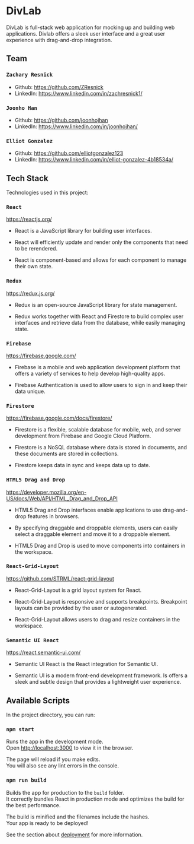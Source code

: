 # DivLab

DivLab is full-stack web application for mocking up and building web applications. Divlab offers a sleek user interface and a great user experience with drag-and-drop integration.

## Team

### `Zachary Resnick`

- Github: https://github.com/ZResnick
- LinkedIn: https://www.linkedin.com/in/zachresnick1/

### `Joonho Han`

- Github: https://github.com/joonhojhan
- LinkedIn: https://www.linkedin.com/in/joonhojhan/

### `Elliot Gonzalez`

- Github: https://github.com/elliotgonzalez123
- LinkedIn: https://www.linkedin.com/in/elliot-gonzalez-4b18534a/

## Tech Stack

Technologies used in this project:

### `React`

https://reactjs.org/

- React is a JavaScript library for building user interfaces.

- React will efficiently update and render only the components that need to be rerendered.

- React is component-based and allows for each component to manage their own state.

### `Redux`

https://redux.js.org/

- Redux is an open-source JavaScript library for state management.

- Redux works together with React and Firestore to build complex user interfaces and retrieve data from the database, while easily managing state.

### `Firebase`

https://firebase.google.com/

- Firebase is a mobile and web application development platform that offers a variety of services to help develop high-quality apps.

- Firebase Authentication is used to allow users to sign in and keep their data unique.

### `Firestore`

https://firebase.google.com/docs/firestore/

- Firestore is a flexible, scalable database for mobile, web, and server development from Firebase and Google Cloud Platform.

- Firestore is a NoSQL database where data is stored in documents, and these documents are stored in collections.

- Firestore keeps data in sync and keeps data up to date.

### `HTML5 Drag and Drop`

https://developer.mozilla.org/en-US/docs/Web/API/HTML_Drag_and_Drop_API

- HTML5 Drag and Drop interfaces enable applications to use drag-and-drop features in browsers.

- By specifying draggable and droppable elements, users can easily select a draggable element and move it to a droppable element.

- HTML5 Drag and Drop is used to move components into containers in the workspace.

### `React-Grid-Layout`

https://github.com/STRML/react-grid-layout

- React-Grid-Layout is a grid layout system for React.

- React-Grid-Layout is responsive and supports breakpoints. Breakpoint layouts can be provided by the user or autogenerated.

- React-Grid-Layout allows users to drag and resize containers in the workspace.

### `Semantic UI React`

https://react.semantic-ui.com/

- Semantic UI React is the React integration for Semantic UI.

- Semantic UI is a modern front-end development framework. Is offers a sleek and subtle design that provides a lightweight user experience.

## Available Scripts

In the project directory, you can run:

### `npm start`

Runs the app in the development mode.<br>
Open [http://localhost:3000](http://localhost:3000) to view it in the browser.

The page will reload if you make edits.<br>
You will also see any lint errors in the console.

<!-- ### `npm test`

Launches the test runner in the interactive watch mode.<br>
See the section about [running tests](https://facebook.github.io/create-react-app/docs/running-tests) for more information. -->

### `npm run build`

Builds the app for production to the `build` folder.<br>
It correctly bundles React in production mode and optimizes the build for the best performance.

The build is minified and the filenames include the hashes.<br>
Your app is ready to be deployed!

See the section about [deployment](https://facebook.github.io/create-react-app/docs/deployment) for more information.

<!-- ### `npm run eject`

**Note: this is a one-way operation. Once you `eject`, you can’t go back!**

If you aren’t satisfied with the build tool and configuration choices, you can `eject` at any time. This command will remove the single build dependency from your project.

Instead, it will copy all the configuration files and the transitive dependencies (Webpack, Babel, ESLint, etc) right into your project so you have full control over them. All of the commands except `eject` will still work, but they will point to the copied scripts so you can tweak them. At this point you’re on your own.

You don’t have to ever use `eject`. The curated feature set is suitable for small and middle deployments, and you shouldn’t feel obligated to use this feature. However we understand that this tool wouldn’t be useful if you couldn’t customize it when you are ready for it.

## Learn More

You can learn more in the [Create React App documentation](https://facebook.github.io/create-react-app/docs/getting-started).

To learn React, check out the [React documentation](https://reactjs.org/).

### Code Splitting

This section has moved here: https://facebook.github.io/create-react-app/docs/code-splitting

### Analyzing the Bundle Size

This section has moved here: https://facebook.github.io/create-react-app/docs/analyzing-the-bundle-size

### Making a Progressive Web App

This section has moved here: https://facebook.github.io/create-react-app/docs/making-a-progressive-web-app

### Advanced Configuration

This section has moved here: https://facebook.github.io/create-react-app/docs/advanced-configuration

### Deployment

This section has moved here: https://facebook.github.io/create-react-app/docs/deployment

### `npm run build` fails to minify

This section has moved here: https://facebook.github.io/create-react-app/docs/troubleshooting#npm-run-build-fails-to-minify -->
